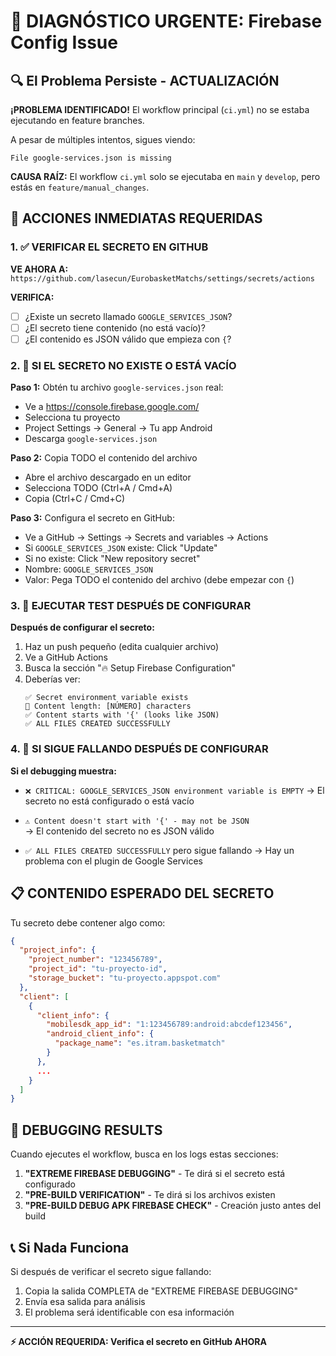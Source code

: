 # 🚨 DIAGNÓSTICO URGENTE: Firebase Config Issue

## 🔍 El Problema Persiste - ACTUALIZACIÓN

**¡PROBLEMA IDENTIFICADO!** El workflow principal (`ci.yml`) no se estaba ejecutando en feature branches.

A pesar de múltiples intentos, sigues viendo:
```
File google-services.json is missing
```

**CAUSA RAÍZ:** El workflow `ci.yml` solo se ejecutaba en `main` y `develop`, pero estás en `feature/manual_changes`.

## 🎯 ACCIONES INMEDIATAS REQUERIDAS

### 1. ✅ VERIFICAR EL SECRETO EN GITHUB

**VE AHORA A:** `https://github.com/lasecun/EurobasketMatchs/settings/secrets/actions`

**VERIFICA:**
- [ ] ¿Existe un secreto llamado `GOOGLE_SERVICES_JSON`?
- [ ] ¿El secreto tiene contenido (no está vacío)?
- [ ] ¿El contenido es JSON válido que empieza con `{`?

### 2. 🔧 SI EL SECRETO NO EXISTE O ESTÁ VACÍO

**Paso 1:** Obtén tu archivo `google-services.json` real:
- Ve a https://console.firebase.google.com/
- Selecciona tu proyecto
- Project Settings → General → Tu app Android
- Descarga `google-services.json`

**Paso 2:** Copia TODO el contenido del archivo
- Abre el archivo descargado en un editor
- Selecciona TODO (Ctrl+A / Cmd+A)
- Copia (Ctrl+C / Cmd+C)

**Paso 3:** Configura el secreto en GitHub:
- Ve a GitHub → Settings → Secrets and variables → Actions
- Si `GOOGLE_SERVICES_JSON` existe: Click "Update"
- Si no existe: Click "New repository secret"
- Nombre: `GOOGLE_SERVICES_JSON`
- Valor: Pega TODO el contenido del archivo (debe empezar con `{`)

### 3. 🧪 EJECUTAR TEST DESPUÉS DE CONFIGURAR

**Después de configurar el secreto:**
1. Haz un push pequeño (edita cualquier archivo)
2. Ve a GitHub Actions
3. Busca la sección "🔥 Setup Firebase Configuration"
4. Deberías ver:
   ```
   ✅ Secret environment variable exists
   📏 Content length: [NÚMERO] characters
   ✅ Content starts with '{' (looks like JSON)
   ✅ ALL FILES CREATED SUCCESSFULLY
   ```

### 4. 🚨 SI SIGUE FALLANDO DESPUÉS DE CONFIGURAR

**Si el debugging muestra:**
- `❌ CRITICAL: GOOGLE_SERVICES_JSON environment variable is EMPTY`
  → El secreto no está configurado o está vacío

- `⚠️ Content doesn't start with '{' - may not be JSON`  
  → El contenido del secreto no es JSON válido

- `✅ ALL FILES CREATED SUCCESSFULLY` pero sigue fallando
  → Hay un problema con el plugin de Google Services

## 📋 CONTENIDO ESPERADO DEL SECRETO

Tu secreto debe contener algo como:
```json
{
  "project_info": {
    "project_number": "123456789",
    "project_id": "tu-proyecto-id",
    "storage_bucket": "tu-proyecto.appspot.com"
  },
  "client": [
    {
      "client_info": {
        "mobilesdk_app_id": "1:123456789:android:abcdef123456",
        "android_client_info": {
          "package_name": "es.itram.basketmatch"
        }
      },
      ...
    }
  ]
}
```

## 🎯 DEBUGGING RESULTS

Cuando ejecutes el workflow, busca en los logs estas secciones:
1. **"EXTREME FIREBASE DEBUGGING"** - Te dirá si el secreto está configurado
2. **"PRE-BUILD VERIFICATION"** - Te dirá si los archivos existen
3. **"PRE-BUILD DEBUG APK FIREBASE CHECK"** - Creación justo antes del build

## 📞 Si Nada Funciona

Si después de verificar el secreto sigue fallando:
1. Copia la salida COMPLETA de "EXTREME FIREBASE DEBUGGING"
2. Envía esa salida para análisis
3. El problema será identificable con esa información

---

**⚡ ACCIÓN REQUERIDA: Verifica el secreto en GitHub AHORA**
